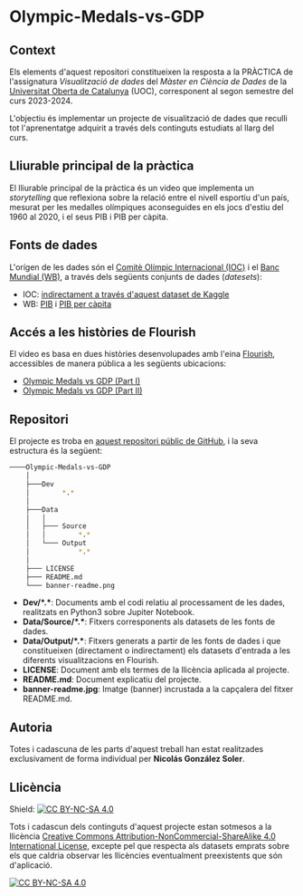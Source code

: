# Olympic-Medals-vs-GDP



## Context

Els elements d'aquest repositori constitueixen la resposta a la PRÀCTICA de l'assignatura *Visualització de dades* del *Màster en Ciència de Dades* de la [Universitat Oberta de Catalunya](https://www.uoc.edu/portal/ca/index.html) (UOC), corresponent al segon semestre del curs 2023-2024.

L'objectiu és implementar un projecte de visualització de dades que reculli tot l'aprenentatge adquirit a través dels continguts estudiats al llarg del curs.

## Lliurable principal de la pràctica

El lliurable principal de la pràctica és un video que implementa un *storytelling* que reflexiona sobre la relació entre el nivell esportiu d'un país, mesurat per les medalles olímpiques aconseguides en els jocs d'estiu del 1960 al 2020, i el seus PIB i PIB per càpita.

## Fonts de dades

L'orígen de les dades són el [Comitè Olímpic Internacional (IOC)](https://olympics.com/ioc) i el [Banc Mundial (WB)](https://www.worldbank.org/), a través dels següents conjunts de dades (*datesets*):
- IOC: [indirectament a través d'aquest dataset de Kaggle](https://www.kaggle.com/datasets/piterfm/olympic-games-medals-19862018)
- WB: [PIB](https://datos.bancomundial.org/indicador/NY.GDP.MKTP.CD) i [PIB per càpita](https://datos.bancomundial.org/indicador/NY.GDP.PCAP.CD)

## Accés a les històries de Flourish

El video es basa en dues històries desenvolupades amb l'eina [Flourish](https://flourish.studio/), accessibles de manera pública a les següents ubicacions:
- [Olympic Medals vs GDP (Part I)](https://public.flourish.studio/story/2389611/)
- [Olympic Medals vs GDP (Part II)](https://public.flourish.studio/story/2435673/)

## Repositori

El projecte es troba en [aquest repositori públic de GitHub](https://github.com/ngonzalezs-UOC/Olympic-Medals-vs-GDP), i la seva estructura és la següent: 

```bash
────Olympic-Medals-vs-GDP
    │
    ├───Dev
    │        *.*
    │
    ├───Data
    │   │     
    │   ├─── Source
    │   │        *.*
    │   └─── Output
    │            *.*
    │
    ├─── LICENSE
    ├─── README.md
    └─── banner-readme.png 

```
- **Dev/\*.\***: Documents amb el codi relatiu al processament de les dades, realitzats en Python3 sobre Jupiter Notebook.
- **Data/Source/\*.\***: Fitxers corresponents als datasets de les fonts de dades.
- **Data/Output/\*.\***: Fitxers generats a partir de les fonts de dades i que constitueixen (directament o indirectament) els datasets d'entrada a les diferents visualitzacions en Flourish.
- **LICENSE**: Document amb els termes de la llicència aplicada al projecte.
- **README.md**: Document explicatiu del projecte.
- **banner-readme.jpg**: Imatge (banner) incrustada a la capçalera del fitxer README.md.

## Autoria

Totes i cadascuna de les parts d'aquest treball han estat realitzades exclusivament de forma individual per **Nicolás González Soler**.

## Llicència

Shield: [![CC BY-NC-SA 4.0][cc-by-nc-sa-shield]][cc-by-nc-sa]

Tots i cadascun dels continguts d'aquest projecte estan sotmesos a la llicència
[Creative Commons Attribution-NonCommercial-ShareAlike 4.0 International License][cc-by-nc-sa], excepte pel que respecta als datasets emprats sobre els que caldria observar les llicències eventualment preexistents que són d'aplicació.

[![CC BY-NC-SA 4.0][cc-by-nc-sa-image]][cc-by-nc-sa]

[cc-by-nc-sa]: http://creativecommons.org/licenses/by-nc-sa/4.0/
[cc-by-nc-sa-image]: https://licensebuttons.net/l/by-nc-sa/4.0/88x31.png
[cc-by-nc-sa-shield]: https://img.shields.io/badge/License-CC%20BY--NC--SA%204.0-lightgrey.svg
